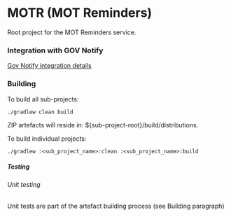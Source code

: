 # MOTR (MOT Reminders)

Root project for the MOT Reminders service.

### Integration with GOV Notify
[Gov Notify integration details](docs/gov_notify_integration.md)

### Building
To build all sub-projects:

```./gradlew clean build ```

ZIP artefacts will reside in: ${sub-project-root}/build/distributions.

To build individual projects:

```./gradlew :<sub_project_name>:clean :<sub_project_name>:build ```

##### Testing

###### Unit testing
Unit tests are part of the artefact building process (see Building paragraph)

